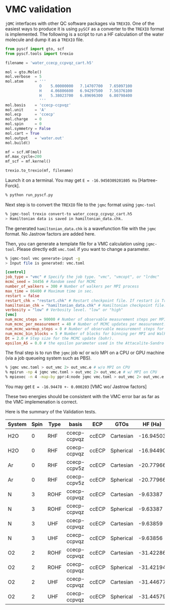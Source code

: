 # VMC validation

`jQMC` interfaces with other QC software packages via `TREXIO`. One of the easiest ways to produce it is using `pySCF` as a converter to the `TREXIO` format is implemented. The following is a script to run a HF calculation of the water molecule and dump it as a `TREXIO` file.

```python:run_pyscf.py
from pyscf import gto, scf
from pyscf.tools import trexio

filename = 'water_ccecp_ccpvqz_cart.h5'

mol = gto.Mole()
mol.verbose  = 5
mol.atom     = '''
               O    5.00000000   7.14707700   7.65097100
               H    4.06806600   6.94297500   7.56376100
               H    5.38023700   6.89696300   6.80798400
               '''
mol.basis    = 'ccecp-ccpvqz'
mol.unit     = 'A'
mol.ecp      = 'ccecp'
mol.charge   = 0
mol.spin     = 0
mol.symmetry = False
mol.cart = True
mol.output   = 'water.out'
mol.build()

mf = scf.HF(mol)
mf.max_cycle=200
mf_scf = mf.kernel()

trexio.to_trexio(mf, filename)

```

Launch it on a terminal. You may get `E = -16.9450309201805 Ha` [Hartree-Forck].

```bash
% python run_pyscf.py
```

Next step is to convert the `TREXIO` file to the `jqmc` format using `jqmc-tool`

```bash
% jqmc-tool trexio convert-to water_ccecp_ccpvqz_cart.h5
> Hamiltonian data is saved in hamiltonian_data.chk.
```

The generated `hamiltonian_data.chk` is a wavefunction file with the `jqmc` format. No Jastrow factors are added here.

Then, you can generate a template file for a VMC calculation using `jqmc-tool`. Please directly edit `vmc.toml` if you want to change a parameter.

```bash
% jqmc-tool vmc generate-input -g
> Input file is generated: vmc.toml
```


```toml:vmc.toml
[control]
job_type = "vmc" # Specify the job type. "vmc", "vmcopt", or "lrdmc"
mcmc_seed = 34456 # Random seed for MCMC
number_of_walkers = 300 # Number of walkers per MPI process
max_time = 86400 # Maximum time in sec.
restart = false
restart_chk = "restart.chk" # Restart checkpoint file. If restart is True, this file is used.
hamiltonian_chk = "hamiltonian_data.chk" # Hamiltonian checkpoint file. If restart is False, this file is used.
verbosity = "low" # Verbosity level. "low" or "high"
[vmc]
num_mcmc_steps = 90000 # Number of observable measurement steps per MPI and Walker. Every local energy and other observeables are measured num_mcmc_steps times in total. The total number of measurements is num_mcmc_steps * mpi_size * number_of_walkers.
num_mcmc_per_measurement = 40 # Number of MCMC updates per measurement. Every local energy and other observeables are measured every this steps.
num_mcmc_warmup_steps = 0 # Number of observable measurement steps for warmup (i.e., discarged).
num_mcmc_bin_blocks = 5 # Number of blocks for binning per MPI and Walker. i.e., the total number of binned blocks is num_mcmc_bin_blocks * mpi_size * number_of_walkers.
Dt = 2.0 # Step size for the MCMC update (bohr).
epsilon_AS = 0.0 # the epsilon parameter used in the Attacalite-Sandro regulatization method.
```

The final step is to run the `jqmc` job w/ or w/o MPI on a CPU or GPU machine (via a job queueing system such as PBS).

```bash
% jqmc vmc.toml > out_vmc 2> out_vmc.e # w/o MPI on CPU
% mpirun -np 4 jqmc vmc.toml > out_vmc 2> out_vmc.e # w/ MPI on CPU
% mpiexec -n 4 -map-by ppr:4:node jqmc vmc.toml > out_vmc 2> out_vmc.e # w/ MPI on GPU, depending the queueing system.
```

You may get `E = -16.94478 +- 0.000203` [VMC wo/ Jastrow factors]

These two energies should be consistent with the VMC error bar as far as the VMC implemenation is correct.

Here is the summary of the Validation tests.

| System  | Spin     |  Type    |   basis        |  ECP    |GTOs           |  HF (Ha)      | VMC (Ha)      |
|---------|----------|----------|----------------|---------|---------------|---------------|---------------|
| H2O     | 0        | RHF      | ccecp-ccpvqz   |  ccECP  | Cartesian     | -16.94503     | -16.94487(28) |
| H2O     | 0        | RHF      | ccecp-ccpvqz   |  ccECP  | Spherical     | -16.94490     | -16.94482(28) |
| Ar      | 0        | RHF      | ccecp-ccpv5z   |  ccECP  | Cartesian     | -20.77966     | -20.77960(22) |
| Ar      | 0        | RHF      | ccecp-ccpv5z   |  ccECP  | Spherical     | -20.77966     | -20.77960(22) |
| N       | 3        | ROHF     | ccecp-ccpvqz   |  ccECP  | Cartesian     |  -9.63387     |  -9.63371(28) |
| N       | 3        | ROHF     | ccecp-ccpvqz   |  ccECP  | Spherical     |  -9.63387     |  -9.63350(28) |
| N       | 3        | UHF      | ccecp-ccpvqz   |  ccECP  | Cartesian     |  -9.63859     |  -9.63815(27) |
| N       | 3        | UHF      | ccecp-ccpvqz   |  ccECP  | Spherical     |  -9.63856     |  -9.63835(28) |
| O2      | 2        | ROHF     | ccecp-ccpvqz   |  ccECP  | Cartesian     | -31.42286     | -31.42254(19) |
| O2      | 2        | ROHF     | ccecp-ccpvqz   |  ccECP  | Spherical     | -31.42194     | -31.42177(18) |
| O2      | 2        | UHF      | ccecp-ccpvqz   |  ccECP  | Cartesian     | -31.44677     | -31.44668(18) |
| O2      | 2        | UHF      | ccecp-ccpvqz   |  ccECP  | Spherical     | -31.44579     | -31.44589(18) |
